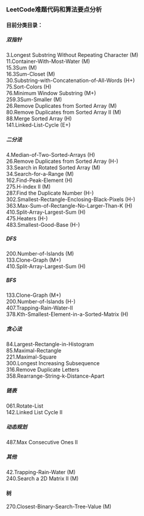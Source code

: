 ### LeetCode难题代码和算法要点分析
#### 目前分类目录：
##### 双指针
3.Longest Substring Without Repeating Character (M)  
11.Container-With-Most-Water	(M)  
15.3Sum  (M)  
16.3Sum-Closet (M)  
30.Substring-with-Concatenation-of-All-Words (H+)  
75.Sort-Colors (H)    
76.Minimum Window Substring (M+)    
259.3Sum-Smaller (M)   
26.Remove Duplicates from Sorted Array (M)  
80.Remove Duplicates from Sorted Array II (M)  
88.Merge Sorted Array (H)  
141.Linked-List-Cycle (E+)   

##### 二分法
4.Median-of-Two-Sorted-Arrays	(H)  
26.Remove Duplicates from Sorted Array	(H-)    
33.Search in Rotated Sorted Array (M)    
34.Search-for-a-Range (M)  
162.Find-Peak-Element (H)  
275.H-index II (M)  
287.Find the Duplicate Number (H-)   
302.Smallest-Rectangle-Enclosing-Black-Pixels (H-)  
363.Max-Sum-of-Rectangle-No-Larger-Than-K (H)  
410.Split-Array-Largest-Sum (H)  
475.Heaters (H-)  
483.Smallest-Good-Base (H-)  

##### DFS
200.Number-of-Islands (M)  
133.Clone-Graph (M+)  
410.Split-Array-Largest-Sum (H)	  

##### BFS
133.Clone-Graph (M+)  
200.Number-of-Islands (H-)  
407.Trapping-Rain-Water-II  
378.Kth-Smallest-Element-in-a-Sorted-Matrix (H) 

##### 贪心法
84.Largest-Rectangle-in-Histogram  
85.Maximal-Rectangle  
221.Maximal-Square  
300.Longest Increasing Subsequence  
316.Remove Duplicate Letters   
358.Rearrange-String-k-Distance-Apart

##### 链表
061.Rotate-List  
142.Linked List Cycle II

##### 动态规划
487.Max Consecutive Ones II 

##### 其他
42.Trapping-Rain-Water (M)  
240.Search a 2D Matrix II (M)  

#### 树
270.Closest-Binary-Search-Tree-Value (M) 
